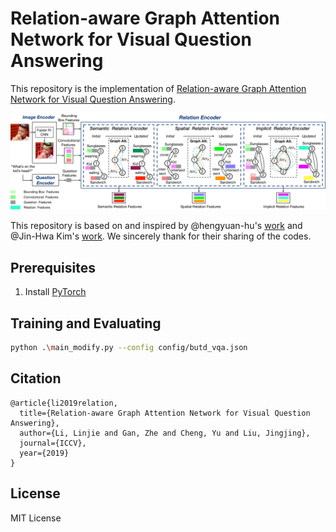 # Relation-aware Graph Attention Network for Visual Question Answering

This repository is the implementation of [Relation-aware Graph Attention Network for Visual Question Answering](https://arxiv.org/abs/1903.12314).

![Overview of ReGAT](misc/regat_overview.jpg)

This repository is based on and inspired by @hengyuan-hu's [work](https://github.com/hengyuan-hu/bottom-up-attention-vqa) and @Jin-Hwa Kim's [work](https://github.com/jnhwkim/ban-vqa). We sincerely thank for their sharing of the codes.

## Prerequisites

1. Install [PyTorch](http://pytorch.org/)

## Training and Evaluating

```bash
python .\main_modify.py --config config/butd_vqa.json
```

## Citation

```text
@article{li2019relation,
  title={Relation-aware Graph Attention Network for Visual Question Answering},
  author={Li, Linjie and Gan, Zhe and Cheng, Yu and Liu, Jingjing},
  journal={ICCV},
  year={2019}
}
```

## License

MIT License

